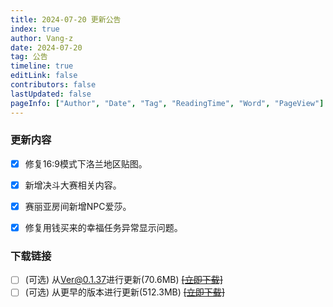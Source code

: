 ```yaml
---
title: 2024-07-20 更新公告
index: true
author: Vang-z
date: 2024-07-20
tag: 公告
timeline: true
editLink: false
contributors: false
lastUpdated: false
pageInfo: ["Author", "Date", "Tag", "ReadingTime", "Word", "PageView"]
---
```


### 更新内容
- [x] 修复<a>16:9</a>模式下洛兰地区贴图。
- [x] 新增<a>决斗大赛</a>相关内容。
- [x] 赛丽亚房间新增NPC<a>爱莎</a>。
- [x] 修复<a>用钱买来的幸福</a>任务异常显示问题。


### 下载链接
- [ ] <a>(可选)</a> 从<a>Ver@0.1.37</a>进行更新(70.6MB) ~~[[立即下载]]()~~
- [ ] <a>(可选)</a> 从<a>更早的版本</a>进行更新(512.3MB) ~~[[立即下载]]()~~
